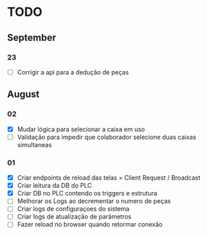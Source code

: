 # TODO

## September

### 23

- [ ] Corrigir a api para a dedução de peças

## August

### 02

- [x] Mudar lógica para selecionar a caixa em uso
- [ ] Validação para impedir que colaborador selecione duas caixas simultaneas

### 01

- [x] Criar endpoints de reload das telas = Client Request / Broadcast
- [x] Criar leitura da DB do PLC
- [x] Criar DB no PLC contendo os triggers e estrutura
- [ ] Melhorar os Logs ao decrementar o numero de peças
- [ ] Criar logs de configuraçoes do sistema
- [ ] Criar logs de atualização de parâmetros
- [ ] Fazer reload no browser quando retormar conexão
